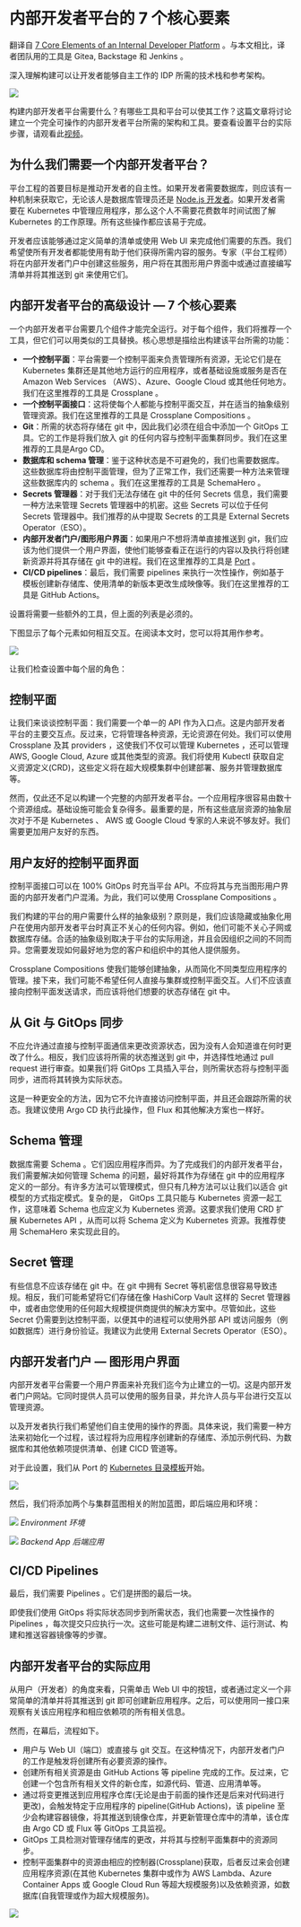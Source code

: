 # 内部开发者平台的 7 个核心要素

翻译自 [7 Core Elements of an Internal Developer Platform](https://thenewstack.io/7-core-elements-of-an-internal-developer-platform/) 。与本文相比，译者团队用的工具是 Gitea, Backstage 和 Jenkins 。

深入理解构建可以让开发者能够自主工作的 IDP 所需的技术栈和参考架构。

![](https://cdn.thenewstack.io/media/2023/06/35450ad0-idp2-1024x683.jpg)

构建内部开发者平台需要什么？有哪些工具和平台可以使其工作？这篇文章将讨论建立一个完全可操作的内部开发者平台所需的架构和工具。要查看设置平台的实际步骤，请观看此[视频](https://www.youtube.com/watch?v=Rg98GoEHBd4)。

## 为什么我们需要一个内部开发者平台？

平台工程的首要目标是推动开发者的自主性。如果开发者需要数据库，则应该有一种机制来获取它，无论该人是数据库管理员还是 [Node.js 开发者](https://roadmap.sh/nodejs)。如果开发者需要在 Kubernetes 中管理应用程序，那么这个人不需要花费数年时间试图了解 Kubernetes 的工作原理。所有这些操作都应该易于完成。

开发者应该能够通过定义简单的清单或使用 Web UI 来完成他们需要的东西。我们希望使所有开发者都能使用有助于他们获得所需内容的服务。专家（平台工程师）将在内部开发者门户中创建这些服务，用户将在其图形用户界面中或通过直接编写清单并将其推送到 git 来使用它们。

## 内部开发者平台的高级设计 — 7 个核心要素

一个内部开发者平台需要几个组件才能完全运行。对于每个组件，我们将推荐一个工具，但它们可以用类似的工具替换。核心思想是描绘出构建该平台所需的功能：

* **一个控制平面**：平台需要一个控制平面来负责管理所有资源，无论它们是在 Kubernetes 集群还是其他地方运行的应用程序，或者基础设施或服务是否在 Amazon Web Services （AWS）、Azure、Google Cloud 或其他任何地方。我们在这里推荐的工具是 Crossplane 。
* **一个控制平面接口**：这将使每个人都能与控制平面交互，并在适当的抽象级别管理资源。我们在这里推荐的工具是 Crossplane Compositions 。
* **Git**：所需的状态将存储在 git 中，因此我们必须在组合中添加一个 GitOps 工具。它的工作是将我们放入 git 的任何内容与控制平面集群同步。我们在这里推荐的工具是Argo CD。
* **数据库和 schema 管理**：鉴于这种状态是不可避免的，我们也需要数据库。这些数据库将由控制平面管理，但为了正常工作，我们还需要一种方法来管理这些数据库内的 schema 。我们在这里推荐的工具是 SchemaHero 。
* **Secrets 管理器**：对于我们无法存储在 git 中的任何 Secrets 信息，我们需要一种方法来管理 Secrets 管理器中的机密。这些 Secrets 可以位于任何 Secrets 管理器中。我们推荐的从中提取 Secrets 的工具是 External Secrets Operator（ESO）。
* **内部开发者门户/图形用户界面**：如果用户不想将清单直接推送到 git，我们应该为他们提供一个用户界面，使他们能够查看正在运行的内容以及执行将创建新资源并将其存储在 git 中的进程。我们在这里推荐的工具是 [Port](https://getport.io/) 。
* **CI/CD pipelines**：最后，我们需要 pipelines 来执行一次性操作，例如基于模板创建新存储库、使用清单的新版本更改生成映像等。我们在这里推荐的工具是 GitHub Actions。

设置将需要一些额外的工具，但上面的列表是必须的。

下图显示了每个元素如何相互交互。在阅读本文时，您可以将其用作参考。

![](https://cdn.thenewstack.io/media/2023/06/1e8ec236-image4.png)

让我们检查设置中每个层的角色：

## 控制平面

让我们来谈谈控制平面：我们需要一个单一的 API 作为入口点。这是内部开发者平台的主要交互点。反过来，它将管理各种资源，无论资源在何处。我们可以使用 Crossplane 及其 providers ，这使我们不仅可以管理 Kubernetes ，还可以管理 AWS, Google Cloud, Azure 或其他类型的资源。我们将使用 Kubectl 获取自定义资源定义(CRD)，这些定义将在超大规模集群中创建部署、服务并管理数据库等。

然而，仅此还不足以构建一个完整的内部开发者平台。一个应用程序很容易由数十个资源组成。基础设施可能会复杂得多。最重要的是，所有这些底层资源的抽象层次对于不是 Kubernetes 、 AWS 或 Google Cloud 专家的人来说不够友好。我们需要更加用户友好的东西。

## 用户友好的控制平面界面

控制平面接口可以在 100% GitOps 时充当平台 API。不应将其与充当图形用户界面的内部开发者门户混淆。为此，我们可以使用 Crossplane Compositions 。

我们构建的平台的用户需要什么样的抽象级别？原则是，我们应该隐藏或抽象化用户在使用内部开发者平台时真正不关心的任何内容。例如，他们可能不关心子网或数据库存储。合适的抽象级别取决于平台的实际用途，并且会因组织之间的不同而异。您需要发现如何最好地为您的客户和组织中的其他人提供服务。

Crossplane Compositions 使我们能够创建抽象，从而简化不同类型应用程序的管理。接下来，我们可能不希望任何人直接与集群或控制平面交互。人们不应该直接向控制平面发送请求，而应该将他们想要的状态存储在 git 中。

## 从 Git 与 GitOps 同步

不应允许通过直接与控制平面通信来更改资源状态，因为没有人会知道谁在何时更改了什么。相反，我们应该将所需的状态推送到 git 中，并选择性地通过 pull request 进行审查。如果我们将 GitOps 工具插入平台，则所需状态将与控制平面同步，进而将其转换为实际状态。

这是一种更安全的方法，因为它不允许直接访问控制平面，并且还会跟踪所需的状态。我建议使用 Argo CD 执行此操作，但 Flux 和其他解决方案也一样好。

## Schema 管理

数据库需要 Schema 。它们因应用程序而异。为了完成我们的内部开发者平台，我们需要解决如何管理 Schema 的问题，最好将其作为存储在 git 中的应用程序定义的一部分。有许多方法可以管理模式，但只有几种方法可以让我们以适合 git 模型的方式指定模式。复杂的是， GitOps 工具只能与 Kubernetes 资源一起工作，这意味着 Schema 也应定义为 Kubernetes 资源。这要求我们使用 CRD 扩展 Kubernetes API ，从而可以将 Schema 定义为 Kubernetes 资源。我推荐使用 SchemaHero 来实现此目的。

## Secret 管理

有些信息不应该存储在 git 中。在 git 中拥有 Secret 等机密信息很容易导致违规。相反，我们可能希望将它们存储在像 HashiCorp Vault 这样的 Secret 管理器中，或者由您使用的任何超大规模提供商提供的解决方案中。尽管如此，这些 Secret 仍需要到达控制平面，以便其中的进程可以使用外部 API 或访问服务（例如数据库）进行身份验证。我建议为此使用 External Secrets Operator（ESO）。

## 内部开发者门户 — 图形用户界面

内部开发者平台需要一个用户界面来补充我们迄今为止建立的一切。这是内部开发者门户网站。它同时提供人员可以使用的服务目录，并允许人员与平台进行交互以管理资源。

以及开发者执行我们希望他们自主使用的操作的界面。具体来说，我们需要一种方法来初始化一个过程，该过程将为应用程序创建新的存储库、添加示例代码、为数据库和其他依赖项提供清单、创建 CICD 管道等。

对于此设置，我们从 Port 的 [Kubernetes 目录模板](https://www.getport.io/blog/software-catalog-templates)开始。

![](https://cdn.thenewstack.io/media/2023/06/e9f4dab4-image3.png)

然后，我们将添加两个与集群蓝图相关的附加蓝图，即后端应用和环境：

![](https://cdn.thenewstack.io/media/2023/06/e8b85025-image5a.jpg)
*Environment 环境*

![](https://cdn.thenewstack.io/media/2023/06/8ae0a69c-image1c.jpg)
*Backend App 后端应用*

## CI/CD Pipelines

最后，我们需要 Pipelines 。它们是拼图的最后一块。

即使我们使用 GitOps 将实际状态同步到所需状态，我们也需要一次性操作的 Pipelines ，每次提交只应执行一次。这些可能是构建二进制文件、运行测试、构建和推送容器镜像等的步骤。

## 内部开发者平台的实际应用

从用户（开发者）的角度来看，只需单击 Web UI 中的按钮，或者通过定义一个非常简单的清单并将其推送到 git 即可创建新应用程序。之后，可以使用同一接口来观察有关该应用程序和相应依赖项的所有相关信息。

然而，在幕后，流程如下。

* 用户与 Web UI（端口）或直接与 git 交互。在这种情况下，内部开发者门户的工作是触发将创建所有必要资源的操作。
* 创建所有相关资源是由 GitHub Actions 等 pipeline 完成的工作。反过来，它创建一个包含所有相关文件的新仓库，如源代码、管道、应用清单等。
* 通过将变更推送到应用程序仓库(无论是由于前面的操作还是后来对代码进行更改)，会触发特定于应用程序的 pipeline(GitHub Actions)，该 pipeline 至少会构建容器镜像，将其推送到镜像仓库，并更新管理仓库中的清单，该仓库由 Argo CD 或 Flux 等 GitOps 工具监视。
* GitOps 工具检测对管理存储库的更改，并将其与控制平面集群中的资源同步。
* 控制平面集群中的资源由相应的控制器(Crossplane)获取，后者反过来会创建应用程序资源(在其他 Kubernetes 集群中或作为 AWS Lambda、Azure Container Apps 或 Google Cloud Run 等超大规模服务)以及依赖资源，如数据库(自我管理或作为超大规模服务)。

![](https://cdn.thenewstack.io/media/2023/06/5152655d-image2.png)

